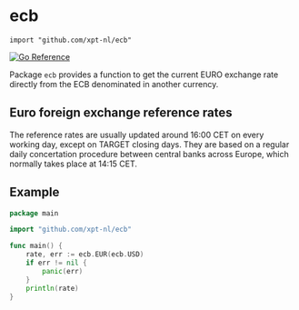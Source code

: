 # ecb

    import "github.com/xpt-nl/ecb"

[![Go Reference](https://pkg.go.dev/badge/github.com/xpt-nl/ecb.svg)](https://pkg.go.dev/github.com/xpt-nl/ecb#section-documentation)

Package `ecb` provides a function to get the current EURO exchange rate directly from the ECB denominated in another currency.

## Euro foreign exchange reference rates

The reference rates are usually updated around 16:00 CET on every working day,
except on TARGET closing days. They are based on a regular daily concertation
procedure between central banks across Europe, which normally takes place
at 14:15 CET.

## Example

```go
package main

import "github.com/xpt-nl/ecb"

func main() {
	rate, err := ecb.EUR(ecb.USD)
	if err != nil {
		panic(err)
	}
	println(rate)
}
```
